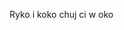 Ryko i koko chuj ci w oko

<!---
Makonew-Dev/Makonew-Dev is a ✨ special ✨ repository because its `README.md` (this file) appears on your GitHub profile.
You can click the Preview link to take a look at your changes.
--->
